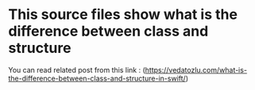 # This source files show what is the difference between class and structure
You can read related post from this link : (https://vedatozlu.com/what-is-the-difference-between-class-and-structure-in-swift/)

